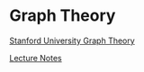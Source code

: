 # Graph Theory 

[Stanford University Graph Theory](http://math.stanford.edu/~paquin/GraphTheory.pdf)

[Lecture Notes](http://math.tut.fi/~ruohonen/GT_English.pdf)

